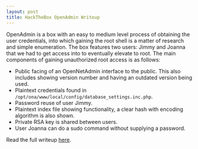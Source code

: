 ```yaml
---
layout: post
title: HackTheBox OpenAdmin Writeup
---
```


OpenAdmin is a box with an easy to medium level process of obtaining the user credentials, into which gaining the root shell is a matter of research and simple enumeration. The box features two users: Jimmy and Joanna that we had to get access into to eventually elevate to root. The main components of gaining unauthorized root access is as follows:

* Public facing of an OpenNetAdmin interface to the public. This also includes showing version number and having an outdated version being used.
* Plaintext credentials found in `/opt/ona/www/local/config/database_settings.inc.php`.
* Password reuse of user Jimmy.
* Plaintext index file showing functionality, a clear hash with encoding algorithm is also shown.
* Private RSA key is shared between users.
* User Joanna can do a sudo command without supplying a password.


Read the full writeup [here](https://burntxnoodle.github.io/writeups/HTB-OpenAdmin/).
